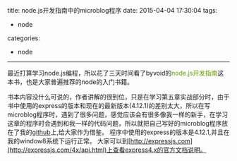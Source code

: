 title: node.js开发指南中的microblog程序
date: 2015-04-04 17:30:04
tags:
- node

categories:
- node
---

 最近打算学习node.js编程，所以花了三天时间看了byvoid的<span style="color: #690;">node.js开发指南</span>这本书，也是大家普遍推荐的node的入门书籍。

 <!--more-->

 书本内容没什么可说的，作者讲解的很到位，只是在学习第五章实战部分时，由于书中使用的express的版本和现在的最新版本(4.12.1)的差别太大，所以在写microblog程序时，遇到了很多问题，感觉应该会有很多像我一样的新手，在学习这章的程序时会遇到和我一样的代码问题，所以就把自己写好的microblog程序放在了我的[github](https://github.com/gaoyangxiaozhu/microblog)上,给大家作为借鉴。
 程序中使用的express的版本是4.12.1,并且在我的window8系统下运行正常。
 大家可以到[http://expressjs.com](http://expressjs.com/4x/api.html)上查看express4.x的官方文档说明。
